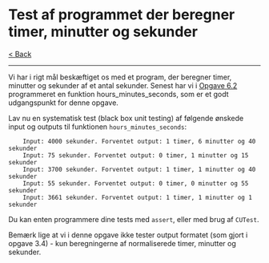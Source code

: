 # Test af programmet der beregner timer, minutter og sekunder

[< Back](../README.md)

---

Vi har i rigt mål beskæftiget os med et program, der beregner timer, minutter og sekunder af et antal sekunder. Senest har vi i [Opgave 6.2](../lecture_06/6_2.md) programmeret en funktion hours_minutes_seconds, som er et godt udgangspunkt for denne opgave.

Lav nu en systematisk test (black box unit testing) af følgende ønskede input og outputs til funktionen `hours_minutes_seconds`:

```console
    Input: 4000 sekunder. Forventet output: 1 timer, 6 minutter og 40 sekunder
    Input: 75 sekunder. Forventet output: 0 timer, 1 minutter og 15 sekunder
    Input: 3700 sekunder. Forventet output: 1 timer, 1 minutter og 40 sekunder
    Input: 55 sekunder. Forventet output: 0 timer, 0 minutter og 55 sekunder
    Input: 3661 sekunder. Forventet output: 1 timer, 1 minutter og 1 sekunder
```

Du kan enten programmere dine tests med `assert`, eller med brug af `CUTest`.

Bemærk lige at vi i denne opgave ikke tester output formatet (som gjort i opgave 3.4) - kun beregningerne af normaliserede timer, minutter og sekunder.
